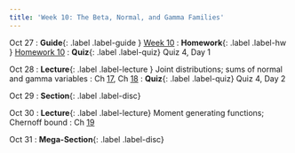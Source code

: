 ```yaml
---
title: 'Week 10: The Beta, Normal, and Gamma Families'
---
```


Oct 27
: **Guide**{: .label .label-guide } [Week 10](/assets/guides/fall25/week10.pdf)
: **Homework**{: .label .label-hw } [Homework 10](http://prob140.datahub.berkeley.edu/hub/user-redirect/git-pull?repo=https://github.com/prob140/materials-fa25&branch=main&subPath=hw/Homework_10.ipynb)
: **Quiz**{: .label .label-quiz} Quiz 4, Day 1

Oct 28
: **Lecture**{: .label .label-lecture } Joint distributions; sums of normal and gamma variables
    : Ch [17](http://prob140.org/textbook/content/Chapter_17/00_Joint_Densities.html), Ch [18](http://prob140.org/textbook/content/Chapter_18/00_The_Normal_and_Gamma_Families.html)
: **Quiz**{: .label .label-quiz} Quiz 4, Day 2

Oct 29
: **Section**{: .label .label-disc}

Oct 30
: **Lecture**{: .label .label-lecture} Moment generating functions; Chernoff bound
    : Ch [19](http://prob140.org/textbook/content/Chapter_19/00_Distributions_of_Sums.html)

Oct 31
: **Mega-Section**{: .label .label-disc}